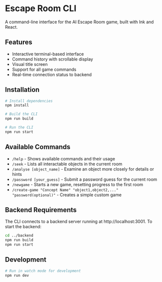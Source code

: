 # Escape Room CLI

A command-line interface for the AI Escape Room game, built with Ink and React.

## Features

- Interactive terminal-based interface
- Command history with scrollable display
- Visual title screen
- Support for all game commands
- Real-time connection status to backend

## Installation

```bash
# Install dependencies
npm install

# Build the CLI
npm run build

# Run the CLI
npm run start
```

## Available Commands

- `/help` - Shows available commands and their usage
- `/seek` - Lists all interactable objects in the current room
- `/analyse [object_name]` - Examine an object more closely for details or hints
- `/password [your_guess]` - Submit a password guess for the current room
- `/newgame` - Starts a new game, resetting progress to the first room
- `/create-game "Concept Name" "object1,object2,..." "password(optional)"` - Creates a simple custom game

## Backend Requirements

The CLI connects to a backend server running at http://localhost:3001. To start the backend:

```bash
cd ../backend
npm run build
npm run start
```

## Development

```bash
# Run in watch mode for development
npm run dev
```
